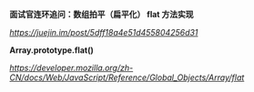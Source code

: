 **面试官连环追问：数组拍平（扁平化） flat 方法实现**

*https://juejin.im/post/5dff18a4e51d455804256d31*



**Array.prototype.flat()**

*https://developer.mozilla.org/zh-CN/docs/Web/JavaScript/Reference/Global_Objects/Array/flat*